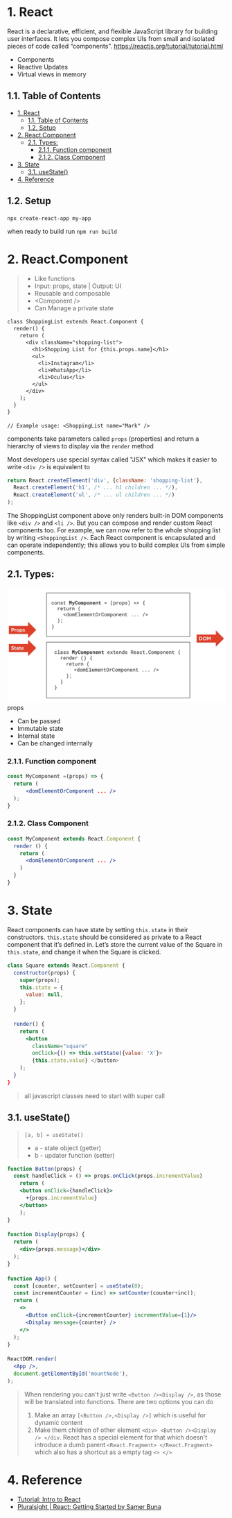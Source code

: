 # 1. React

React is a declarative, efficient, and flexible JavaScript library for building user interfaces. It lets you compose complex UIs from small and isolated pieces of code called “components”.
https://reactjs.org/tutorial/tutorial.html

- Components
- Reactive Updates
- Virtual views in memory

## 1.1. Table of Contents

- [1. React](#1-react)
  - [1.1. Table of Contents](#11-table-of-contents)
  - [1.2. Setup](#12-setup)
- [2. React.Component](#2-reactcomponent)
  - [2.1. Types:](#21-types)
    - [2.1.1. Function component](#211-function-component)
    - [2.1.2. Class Component](#212-class-component)
- [3. State](#3-state)
  - [3.1. useState()](#31-usestate)
- [4. Reference](#4-reference)

## 1.2. Setup

`npx create-react-app my-app`

when ready to build run 
`npm run build`

# 2. React.Component
>
> - Like functions
> - Input: props, state | Output: UI
> - Reusable and composable
> - \<Component /\>
> - Can Manage a private state
>
``` JSX
class ShoppingList extends React.Component {
  render() {
    return (
      <div className="shopping-list">
        <h1>Shopping List for {this.props.name}</h1>
        <ul>
          <li>Instagram</li>
          <li>WhatsApp</li>
          <li>Oculus</li>
        </ul>
      </div>
    );
  }
}

// Example usage: <ShoppingList name="Mark" />
```

components take parameters called `props` (properties) and return a hierarchy of views to display via the `render` method

Most developers use special syntax called "JSX" which makes it easier to write
`<div />` is equivalent to 

```jsx
return React.createElement('div', {className: 'shopping-list'},
  React.createElement('h1', /* ... h1 children ... */),
  React.createElement('ul', /* ... ul children ... */)
);
```

The ShoppingList component above only renders built-in DOM components like `<div />` and `<li />`. But you can compose and render custom React components too. For example, we can now refer to the whole shopping list by writing `<ShoppingList />`. Each React component is encapsulated and can operate independently; this allows you to build complex UIs from simple components.

## 2.1. Types:

![](img/funtionAndClassComponent.png)
props 

  - Can be passed
  - Immutable
state 
  - Internal state  
  - Can be changed internally

### 2.1.1. Function component

```jsx
const MyComponent =(props) => {
  return (
      <domElementOrComponent ... />
  );
}
```

### 2.1.2. Class Component

```jsx
const MyComponent extends React.Component {
  render () {
    return (
      <domElementOrComponent ... />
    )
  }
}
```

# 3. State

React components can have state by setting `this.state` in their constructors. `this.state` should be considered as private to a React component that it’s defined in. Let’s store the current value of the Square in `this.state`, and change it when the Square is clicked.

```jsx
class Square extends React.Component {
  constructor(props) {
    super(props);
    this.state = {
      value: null,
    };
  }

  render() {
    return (
      <button
        className="square" 
        onClick={() => this.setState({value: 'X'}>
        {this.state.value} </button>
    );
  }
}
```

> all javascript classes need to start with super call
>
## 3.1. useState()
>
> `[a, b] = useState()`
>
> - a - state object (getter)
> - b - updater function (setter)
>
``` jsx
function Button(props) {
  const handleClick = () => props.onClick(props.incrementValue)
	return (
    <button onClick={handleClick}>
      +{props.incrementValue}
    </button>
    );
}

function Display(props) {
  return (
    <div>{props.message}</div>
  );
}

function App() {
  const [counter, setCounter] = useState(0);
  const incrementCounter = (inc) => setCounter(counter+inc));
  return (
    <>
      <Button onClick={incrementCounter} incrementValue={1}/>
      <Display message={counter} /> 
    </>
  );
}

ReactDOM.render(
  <App />,
  document.getElementById('mountNode'),
);
```

> When rendering you can't just write `<Button /><Display />`, as those will be translated into functions. There are two options you can do 
>
> 1. Make an array `[<Button />,<Display />]` which is useful for dynamic content
> 2. Make them children of other element `<div> <Button /><Display /> </div`. React has a special element for that which doesn't introduce a dumb parent `<React.Fragment> </React.Fragment>` which also has a shortcut as a empty tag `<> </>`


# 4. Reference

- [Tutorial: Intro to React](https://reactjs.org/tutorial/tutorial.html)
- [Pluralsight | React: Getting Started by Samer Buna](https://app.pluralsight.com/library/courses/react-js-getting-started/table-of-contents)